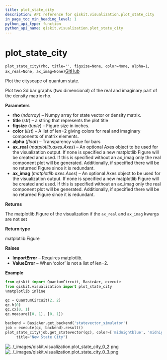 ```yaml
---
title: plot_state_city
description: API reference for qiskit.visualization.plot_state_city
in_page_toc_min_heading_level: 1
python_api_type: function
python_api_name: qiskit.visualization.plot_state_city
---
```


# plot\_state\_city

<span id="qiskit.visualization.plot_state_city" />

`plot_state_city(rho, title='', figsize=None, color=None, alpha=1, ax_real=None, ax_imag=None)`[GitHub](https://github.com/qiskit/qiskit/tree/stable/0.14/qiskit/visualization/state_visualization.py "view source code")

Plot the cityscape of quantum state.

Plot two 3d bar graphs (two dimensional) of the real and imaginary part of the density matrix rho.

**Parameters**

*   **rho** (*ndarray*) – Numpy array for state vector or density matrix.
*   **title** (*str*) – a string that represents the plot title
*   **figsize** (*tuple*) – Figure size in inches.
*   **color** (*list*) – A list of len=2 giving colors for real and imaginary components of matrix elements.
*   **alpha** (*float*) – Transparency value for bars
*   **ax\_real** (*matplotlib.axes.Axes*) – An optional Axes object to be used for the visualization output. If none is specified a new matplotlib Figure will be created and used. If this is specified without an ax\_imag only the real component plot will be generated. Additionally, if specified there will be no returned Figure since it is redundant.
*   **ax\_imag** (*matplotlib.axes.Axes*) – An optional Axes object to be used for the visualization output. If none is specified a new matplotlib Figure will be created and used. If this is specified without an ax\_imag only the real component plot will be generated. Additionally, if specified there will be no returned Figure since it is redundant.

**Returns**

The matplotlib.Figure of the visualization if the `ax_real` and `ax_imag` kwargs are not set

**Return type**

matplotlib.Figure

**Raises**

*   **ImportError** – Requires matplotlib.
*   **ValueError** – When ‘color’ is not a list of len=2.

**Example**

```python
from qiskit import QuantumCircuit, BasicAer, execute
from qiskit.visualization import plot_state_city
%matplotlib inline

qc = QuantumCircuit(2, 2)
qc.h(0)
qc.cx(0, 1)
qc.measure([0, 1], [0, 1])

backend = BasicAer.get_backend('statevector_simulator')
job = execute(qc, backend).result()
plot_state_city(job.get_statevector(qc), color=['midnightblue', 'midnightblue'],
     title="New State City")
```

![../\_images/qiskit.visualization.plot\_state\_city\_0\_2.png](/images/api/qiskit/0.19/qiskit.visualization.plot_state_city_0_2.png) ![../\_images/qiskit.visualization.plot\_state\_city\_0\_3.png](/images/api/qiskit/0.19/qiskit.visualization.plot_state_city_0_3.png)


